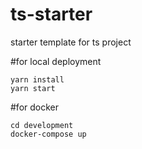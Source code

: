 # ts-starter

starter template for ts project

#for local deployment

```
yarn install
yarn start
```

#for docker

```
cd development
docker-compose up
```
